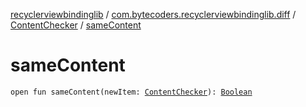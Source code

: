 [recyclerviewbindinglib](../../index.md) / [com.bytecoders.recyclerviewbindinglib.diff](../index.md) / [ContentChecker](index.md) / [sameContent](./same-content.md)

# sameContent

`open fun sameContent(newItem: `[`ContentChecker`](index.md)`): `[`Boolean`](https://kotlinlang.org/api/latest/jvm/stdlib/kotlin/-boolean/index.html)